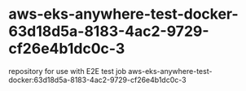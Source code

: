 # aws-eks-anywhere-test-docker-63d18d5a-8183-4ac2-9729-cf26e4b1dc0c-3
repository for use with E2E test job aws-eks-anywhere-test-docker:63d18d5a-8183-4ac2-9729-cf26e4b1dc0c-3
